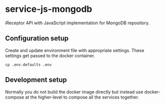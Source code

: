 # service-js-mongodb

iReceptor API with JavaScript implementation for MongoDB repository.

## Configuration setup

Create and update environment file with appropriate settings. These
settings get passed to the docker container.

```
cp .env.defaults .env
```

## Development setup

Normally you do not build the docker image directly but instead use
docker-compose at the higher-level to compose all the services
together.
